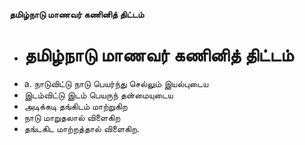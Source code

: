 **தமிழ்நாடு மாணவர் கணினித் திட்டம்**
- # தமிழ்நாடு மாணவர் கணினித் திட்டம்
- a. நாடுவிட்டு நாடு பெயர்ந்து செல்லும் இயல்புடைய
- இடம்விட்டு இடம் பெயருந் தன்மையுடைய
- அடிக்கடி தங்கிடம் மாற்றுகிற
- நாடு மாறுதலால்  விளைகிற
- தங்டகிட மாற்றத்தால் விளைகிற.

